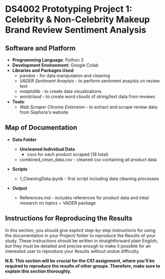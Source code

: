 # DS4002 Prototyping Project 1: Celebrity & Non-Celebrity Makeup Brand Review Sentiment Analysis

## Software and Platform
- **Programming Language**: Python 3
- **Development Environment**: Google Colab
- **Libraries and Packages Used**:
  - *pandas* - for data manipulation and cleaning
  - *VADER Sentiment Anaylsis* - to perform sentiment anaylsis on review text
  - *matplotlib* - to create data visualizations
  - *wordcloud* - to create word clouds of string/text data from reviews
- **Tools**:
  - *Web Scraper Chrome Extension* - to extract and scrape review data from Sephora's website


## Map of Documentation

- **Data Folder**
  - **Uncleaned Individual Data**
    - csvs for each product scraped (18 total)
  - combined_clean_data.csv - cleaned csv containing all product data 
 
- **Scripts**
  - 1_CleaningData.ipynb - first script including data cleaning processes

- **Output**
  - References.md - includes references for product data and intial research on topics + VADER package
    
## Instructions for Reproducing the Results
In this section, you should give explicit step-by-step instructions for using the documentation in your Project/ folder to reproduce the Results of your study. These instructions should be written in straightforward plain English, but they must be detailed and precise enough to make it possible for an interested user to reproduce your Results without undue difficulty.

**N.B. This section will be crucial for the CS1 assignment, where you'll be required to reproduce the results of other groups. Therefore, make sure to explain this section thoroughly.**
